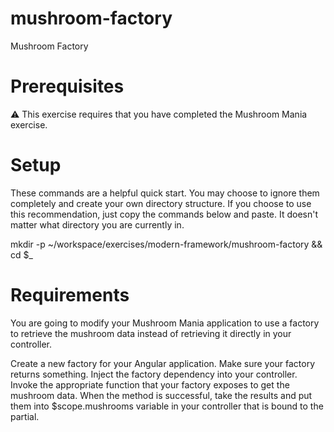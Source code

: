 # mushroom-factory

Mushroom Factory
# Prerequisites
⚠️ This exercise requires that you have completed the Mushroom Mania exercise.

# Setup

These commands are a helpful quick start. You may choose to ignore them completely and create your own directory structure. If you choose to use this recommendation, just copy the commands below and paste. It doesn't matter what directory you are currently in.

mkdir -p ~/workspace/exercises/modern-framework/mushroom-factory && cd $_

# Requirements

You are going to modify your Mushroom Mania application to use a factory to retrieve the mushroom data instead of retrieving it directly in your controller.

Create a new factory for your Angular application. Make sure your factory returns something.
Inject the factory dependency into your controller.
Invoke the appropriate function that your factory exposes to get the mushroom data.
When the method is successful, take the results and put them into $scope.mushrooms variable in your controller that is bound to the partial.
